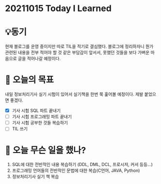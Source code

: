 # 20211015 Today I Learned

# 💡동기


 현재 블로그를 운영 중이지만 따로 TIL을 적기로 결심했다. 블로그에 정리하자니 뭔가 관련된 내용을 전부 적어야 할 것 같은 부담감이 앞서서, 못했던 것들을 보다 가벼운 마음으로 글을 적어나갈 예정이다.  

# 🎯 오늘의 목표


내일 정보처리기사 실기 시험이 있어서 실기책을 한번 쭉 훑어볼 예정이다. 제발 붙었으면 좋겠다.

- [x]  기사 시험 SQL 파트 끝내기
- [ ]  기사 시험 프로그래밍 파트 끝내기
- [ ]  기사 시험 공부한 것들 복습하기
- [ ]  TIL 쓰기

# 📖 오늘 무슨 일을 했나?

1. SQL에 대한 전반적인 내용 복습하기 (DDL, DML, DCL, 프로시저, 커서 등등...)
2. 프로그래밍 언어들의 전반적인 문법에 대한 복습(C언어, JAVA, Python)
3. 정보처리기사 실기 책 복습
